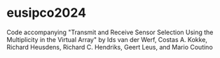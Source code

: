 # eusipco2024
Code accompanying "Transmit and Receive Sensor Selection Using the Multiplicity in the Virtual Array" by Ids van der Werf, Costas A. Kokke, Richard Heusdens, Richard C. Hendriks, Geert Leus, and Mario Coutino
